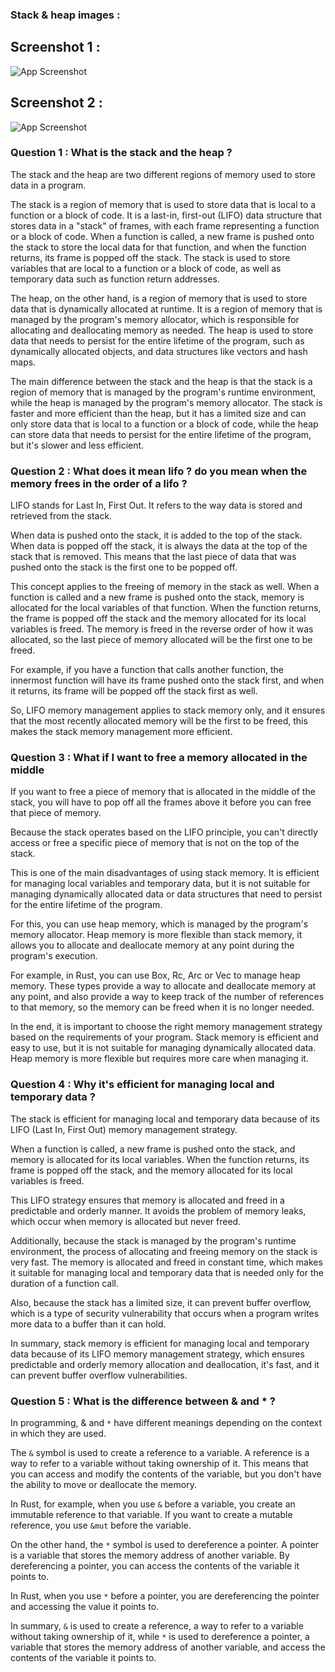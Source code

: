 ### Stack & heap images : 

## Screenshot 1 : 
![App Screenshot](https://open4tech.com/wp-content/uploads/2017/03/Memory_model.jpg) 

## Screenshot 2 : 
![App Screenshot](https://media.geeksforgeeks.org/wp-content/uploads/memoryLayoutC.jpg) 


### Question 1 : What is the stack and the heap ?

The stack and the heap are two different regions of memory used to store data in a program.

The stack is a region of memory that is used to store data that is local to a function or a block of code. It is a last-in, first-out (LIFO) data structure that stores data in a "stack" of frames, with each frame representing a function or a block of code. When a function is called, a new frame is pushed onto the stack to store the local data for that function, and when the function returns, its frame is popped off the stack. The stack is used to store variables that are local to a function or a block of code, as well as temporary data such as function return addresses.

The heap, on the other hand, is a region of memory that is used to store data that is dynamically allocated at runtime. It is a region of memory that is managed by the program's memory allocator, which is responsible for allocating and deallocating memory as needed. The heap is used to store data that needs to persist for the entire lifetime of the program, such as dynamically allocated objects, and data structures like vectors and hash maps.

The main difference between the stack and the heap is that the stack is a region of memory that is managed by the program's runtime environment, while the heap is managed by the program's memory allocator. The stack is faster and more efficient than the heap, but it has a limited size and can only store data that is local to a function or a block of code, while the heap can store data that needs to persist for the entire lifetime of the program, but it's slower and less efficient.


### Question 2 : What does it mean lifo ? do you mean when the memory frees in the order of a lifo ?

LIFO stands for Last In, First Out. It refers to the way data is stored and retrieved from the stack.

When data is pushed onto the stack, it is added to the top of the stack. When data is popped off the stack, it is always the data at the top of the stack that is removed. This means that the last piece of data that was pushed onto the stack is the first one to be popped off.

This concept applies to the freeing of memory in the stack as well. When a function is called and a new frame is pushed onto the stack, memory is allocated for the local variables of that function. When the function returns, the frame is popped off the stack and the memory allocated for its local variables is freed. The memory is freed in the reverse order of how it was allocated, so the last piece of memory allocated will be the first one to be freed.

For example, if you have a function that calls another function, the innermost function will have its frame pushed onto the stack first, and when it returns, its frame will be popped off the stack first as well.

So, LIFO memory management applies to stack memory only, and it ensures that the most recently allocated memory will be the first to be freed, this makes the stack memory management more efficient.

### Question 3 : What if I want to free a memory allocated in the middle 

If you want to free a piece of memory that is allocated in the middle of the stack, you will have to pop off all the frames above it before you can free that piece of memory.

Because the stack operates based on the LIFO principle, you can't directly access or free a specific piece of memory that is not on the top of the stack.

This is one of the main disadvantages of using stack memory. It is efficient for managing local variables and temporary data, but it is not suitable for managing dynamically allocated data or data structures that need to persist for the entire lifetime of the program.

For this, you can use heap memory, which is managed by the program's memory allocator. Heap memory is more flexible than stack memory, it allows you to allocate and deallocate memory at any point during the program's execution.

For example, in Rust, you can use Box, Rc, Arc or Vec to manage heap memory. These types provide a way to allocate and deallocate memory at any point, and also provide a way to keep track of the number of references to that memory, so the memory can be freed when it is no longer needed.

In the end, it is important to choose the right memory management strategy based on the requirements of your program. Stack memory is efficient and easy to use, but it is not suitable for managing dynamically allocated data. Heap memory is more flexible but requires more care when managing it.

### Question 4 : Why it's efficient for managing local and temporary data ?


The stack is efficient for managing local and temporary data because of its LIFO (Last In, First Out) memory management strategy.

When a function is called, a new frame is pushed onto the stack, and memory is allocated for its local variables. When the function returns, its frame is popped off the stack, and the memory allocated for its local variables is freed.

This LIFO strategy ensures that memory is allocated and freed in a predictable and orderly manner. It avoids the problem of memory leaks, which occur when memory is allocated but never freed.

Additionally, because the stack is managed by the program's runtime environment, the process of allocating and freeing memory on the stack is very fast. The memory is allocated and freed in constant time, which makes it suitable for managing local and temporary data that is needed only for the duration of a function call.

Also, because the stack has a limited size, it can prevent buffer overflow, which is a type of security vulnerability that occurs when a program writes more data to a buffer than it can hold.

In summary, stack memory is efficient for managing local and temporary data because of its LIFO memory management strategy, which ensures predictable and orderly memory allocation and deallocation, it's fast, and it can prevent buffer overflow vulnerabilities.


### Question 5 : What is the difference between & and * ?

In programming, & and `*` have different meanings depending on the context in which they are used.

The `&` symbol is used to create a reference to a variable. A reference is a way to refer to a variable without taking ownership of it. This means that you can access and modify the contents of the variable, but you don't have the ability to move or deallocate the memory.

In Rust, for example, when you use `&` before a variable, you create an immutable reference to that variable. If you want to create a mutable reference, you use `&mut` before the variable.

On the other hand, the `*` symbol is used to dereference a pointer. A pointer is a variable that stores the memory address of another variable. By dereferencing a pointer, you can access the contents of the variable it points to.

In Rust, when you use `*` before a pointer, you are dereferencing the pointer and accessing the value it points to.

In summary, `&` is used to create a reference, a way to refer to a variable without taking ownership of it, while `*` is used to dereference a pointer, a variable that stores the memory address of another variable, and access the contents of the variable it points to.





